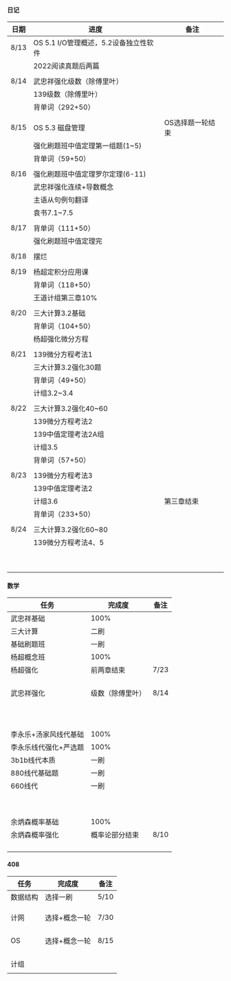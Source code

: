 #### 日记

| 日期 | 进度                                  | 备注             |
| ---- | ------------------------------------- | ---------------- |
| 8/13 | OS 5.1 I/O管理概述，5.2设备独立性软件 |                  |
|      | 2022阅读真题后两篇                    |                  |
|      |                                       |                  |
| 8/14 | 武忠祥强化级数（除傅里叶）            |                  |
|      | 139级数（除傅里叶）                   |                  |
|      | 背单词（292+50）                      |                  |
|      |                                       |                  |
| 8/15 | OS 5.3 磁盘管理                       | OS选择题一轮结束 |
|      | 强化刷题班中值定理第一组题(1~5)       |                  |
|      | 背单词（59+50）                       |                  |
|      |                                       |                  |
| 8/16 | 强化刷题班中值定理罗尔定理(6-11)      |                  |
|      | 武忠祥强化连续+导数概念               |                  |
|      | 主语从句例句翻译                      |                  |
|      | 袁书7.1~7.5                           |                  |
|      |                                       |                  |
| 8/17 | 背单词（111+50）                      |                  |
|      | 强化刷题班中值定理完                  |                  |
|      |                                       |                  |
| 8/18 | 摆烂                                  |                  |
|      |                                       |                  |
| 8/19 | 杨超定积分应用课                      |                  |
|      | 背单词（118+50）                      |                  |
|      | 王道计组第三章10%                     |                  |
|      |                                       |                  |
| 8/20 | 三大计算3.2基础                       |                  |
|      | 背单词（104+50）                      |                  |
|      | 杨超强化微分方程                      |                  |
|      |                                       |                  |
| 8/21 | 139微分方程考法1                      |                  |
|      | 三大计算3.2强化30题                   |                  |
|      | 背单词（49+50）                       |                  |
|      | 计组3.2~3.4                           |                  |
|      |                                       |                  |
| 8/22 | 三大计算3.2强化40~60                  |                  |
|      | 139微分方程考法2                      |                  |
|      | 139中值定理考法2A组                   |                  |
|      | 计组3.5                               |                  |
|      | 背单词（57+50）                       |                  |
|      |                                       |                  |
| 8/23 | 139微分方程考法3                      |                  |
|      | 139中值定理考法2                      |                  |
|      | 计组3.6                               | 第三章结束       |
|      | 背单词（233+50）                      |                  |
|      |                                       |                  |
| 8/24 | 三大计算3.2强化60~80                  |                  |
|      | 139微分方程考法4、5                   |                  |
|      |                                       |                  |
|      |                                       |                  |
|      |                                       |                  |
|      |                                       |                  |
|      |                                       |                  |
|      |                                       |                  |
|      |                                       |                  |
|      |                                       |                  |
|      |                                       |                  |





#### 数学

| 任务                  | 完成度           | 备注 |
| --------------------- | ---------------- | ---- |
| 武忠祥基础            | 100%             |      |
| 三大计算              | 二刷             |      |
| 基础刷题班            | 一刷             |      |
| 杨超概念班            | 100%             |      |
| 杨超强化              | 前两章结束       | 7/23 |
|                       |                  |      |
|                       |                  |      |
|                       |                  |      |
|                       |                  |      |
| 武忠祥强化            | 级数（除傅里叶） | 8/14 |
|                       |                  |      |
|                       |                  |      |
|                       |                  |      |
|                       |                  |      |
|                       |                  |      |
|                       |                  |      |
|                       |                  |      |
|                       |                  |      |
|                       |                  |      |
|                       |                  |      |
|                       |                  |      |
| 李永乐+汤家风线代基础 | 100%             |      |
| 李永乐线代强化+严选题 | 100%             |      |
| 3b1b线代本质          | 一刷             |      |
| 880线代基础题         | 一刷             |      |
| 660线代               | 一刷             |      |
|                       |                  |      |
|                       |                  |      |
|                       |                  |      |
|                       |                  |      |
|                       |                  |      |
|                       |                  |      |
|                       |                  |      |
|                       |                  |      |
|                       |                  |      |
| 余炳森概率基础        | 100%             |      |
| 余炳森概率强化        | 概率论部分结束   | 8/10 |
|                       |                  |      |
|                       |                  |      |
|                       |                  |      |
|                       |                  |      |



































#### 408

| 任务     | 完成度        | 备注 |
| -------- | ------------- | ---- |
| 数据结构 | 选择一刷      | 5/10 |
|          |               |      |
|          |               |      |
|          |               |      |
| 计网     | 选择+概念一轮 | 7/30 |
|          |               |      |
|          |               |      |
|          |               |      |
|          |               |      |
| OS       | 选择+概念一轮 | 8/15 |
|          |               |      |
|          |               |      |
|          |               |      |
|          |               |      |
| 计组     |               |      |
|          |               |      |


